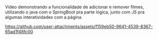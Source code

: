 Vídeo demonstrando a funcionalidade de adicionar e remover filmes, utilizando o java com o SpringBoot pra parte lógica, junto com JS pra algumas interatividades com a página.

https://github.com/user-attachments/assets/f159eb50-9641-4539-8367-65ad1f48fc00

